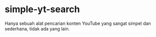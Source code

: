 # simple-yt-search
Hanya sebuah alat pencarian konten YouTube yang sangat simpel dan sederhana, tidak ada yang lain.
